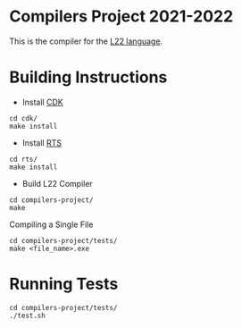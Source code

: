 Compilers Project 2021-2022
===
This is the compiler for the [L22 language](https://web.tecnico.ulisboa.pt/~david.matos/w/pt/index.php/Compiladores/Projecto_de_Compiladores/Projecto_2021-2022/Manual_de_Refer%C3%AAncia_da_Linguagem_L22).

Building Instructions
===

- Install [CDK](https://web.tecnico.ulisboa.pt/~david.matos/w/pt/index.php/Compiladores/Projecto_de_Compiladores/Material_de_Apoio_ao_Desenvolvimento)
```
cd cdk/
make install
```
- Install [RTS](https://web.tecnico.ulisboa.pt/~david.matos/w/pt/index.php/Compiladores/Projecto_de_Compiladores/Material_de_Apoio_ao_Desenvolvimento)
```
cd rts/
make install
```
- Build L22 Compiler
```
cd compilers-project/
make
```
Compiling a Single File
```
cd compilers-project/tests/
make <file_name>.exe
```

Running Tests
===
```
cd compilers-project/tests/
./test.sh
```
